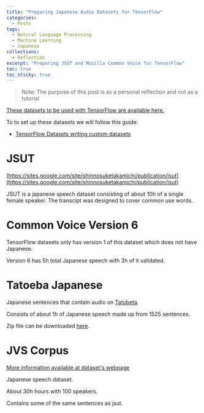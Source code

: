 ```yaml
---
title: "Preparing Japanese Audio Datasets for TensorFlow"
categories:
  - Posts
tags:
  - Natural Language Processing
  - Machine Learning
  - Japanese
collections:
  - Reflection
excerpt: "Preparing JSUT and Mozilla Common Voice for TensorFlow"
toc: true
toc_sticky: true
---
```

> Note: The purpose of this post is as a personal reflection and not as a tutorial

[These datasets to be used with TensorFlow are available here.](https://github.com/Jaidon-Smith/public_datasets)

To to set up these datasets we will follow this guide:
* [TensorFlow Datasets writing custom datasets](https://www.tensorflow.org/datasets/add_dataset)

# JSUT
[https://sites.google.com/site/shinnosuketakamichi/publication/jsut](https://sites.google.com/site/shinnosuketakamichi/publication/jsut)

JSUT is a japanese speech dataset consisting of about 10h of a single female speaker. The transcipt was designed to cover common use words.

# Common Voice Version 6
TensorFlow datasets only has version 1 of this dataset which does not have Japanese.

Version 6 has 5h total Japanese speech with 3h of it validated.

# Tatoeba Japanese
Japanese sentences that contain audio on [Tatobeta](https://tatoeba.org/eng/downloads).

Consists of about 1h of Japanese speech made up from 1525 sentences.

Zip file can be downloaded [here](https://drive.google.com/file/d/1WTZKU5uv8D8eoUJcwrIa5m-2ya_fmcjt/view?usp=sharing).

# JVS Corpus

[More information available at dataset's webpage](https://sites.google.com/site/shinnosuketakamichi/research-topics/jvs_corpus)

Japanese speech dataset.

About 30h hours with 100 speakers.

Contains some of the same sentences as jsut.
